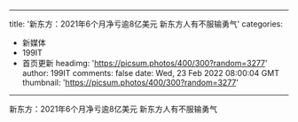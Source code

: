 
---
title: '新东方：2021年6个月净亏逾8亿美元 新东方人有不服输勇气'
categories: 
 - 新媒体
 - 199IT
 - 首页更新
headimg: 'https://picsum.photos/400/300?random=3277'
author: 199IT
comments: false
date: Wed, 23 Feb 2022 08:00:04 GMT
thumbnail: 'https://picsum.photos/400/300?random=3277'
---

<div>   
新东方：2021年6个月净亏逾8亿美元 新东方人有不服输勇气  
</div>
            